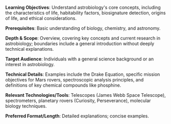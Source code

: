 **Learning Objectives**: Understand astrobiology's core concepts, including the characteristics of life, habitability factors, biosignature detection, origins of life, and ethical considerations.

**Prerequisites**: Basic understanding of biology, chemistry, and astronomy.

**Depth & Scope**: Overview, covering key concepts and current research in astrobiology; boundaries include a general introduction without deeply technical explanations.

**Target Audience**: Individuals with a general science background or an interest in astrobiology.

**Technical Details**: Examples include the Drake Equation, specific mission objectives for Mars rovers, spectroscopic analysis principles, and definitions of key chemical compounds like phosphine.

**Relevant Technologies/Tools**: Telescopes (James Webb Space Telescope), spectrometers, planetary rovers (Curiosity, Perseverance), molecular biology techniques.

**Preferred Format/Length**: Detailed explanations; concise examples.

